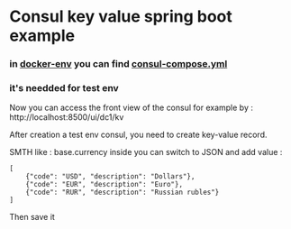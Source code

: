 # Consul key value spring boot example

### in [docker-env](docker-env) you can find [consul-compose.yml](docker-env%2Fconsul-compose.yml)

### it's needded for test env

Now you can access the front view of the consul for example by : http://localhost:8500/ui/dc1/kv

After creation a test env consul, you need to create key-value record.

SMTH like : base.currency
inside you can switch to JSON and add value :

    [
        {"code": "USD", "description": "Dollars"},
        {"code": "EUR", "description": "Euro"},
        {"code": "RUR", "description": "Russian rubles"}
    ]

Then save it

